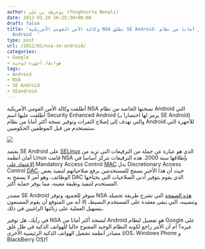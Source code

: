 ```yaml
---
author: يوغرطة بن علي (Youghourta Benali)
date: 2012-01-20 16:25:30+00:00
draft: false
title: 'وكالة الأمن القومي الأمريكية NSA تطلق SE Android، نسخة أكثر أمانا من نظام
  Android  '
type: post
url: /2012/01/nsa-se-android/
categories:
- Google
- هواتف/ أجهزة لوحية
tags:
- Android
- NSA
- SE Android
- SEandroid
---
```


أطلقت وكالة الأمن القومي الأمريكية NSA نسختها الخاصة من نظام Android التي أطلقت عليها اسم Security Enhanced Android (يرمز لها اختصارا بـ SE Android) والتي تهدف إلى إصلاح الثغرات وتوفير نسخة أكثر أمانا من نظام Android للأجهزة التي ستستخدم من قبل الموظفين الحكوميين.




[![](https://www.it-scoop.com/wp-content/uploads/2012/01/SE-Android.jpg)
](https://www.it-scoop.com/wp-content/uploads/2012/01/SE-Android.jpg)




يعتمد SE Android على [SELinux](http://selinuxproject.org/page/SEAndroid) الذي هو عبارة عن جملة من الترقيعات التي تزيد من أمان أنظمة Linux قامت NSA بإطلاقها سنة 2000. هذه الترقيعات تتركز أساسا في [الاعتماد على](http://www.extremetech.com/computing/114085-se-android-released-build-your-nsa-approved-android-device-today) Mandatory Access Control [MAC](http://en.wikipedia.org/wiki/Media_Access_Control) بدل Discretionary Access Control [DAC](http://en.wikipedia.org/wiki/Discretionary_Access_Control)، حيث أن هذا الأخير يسمح للمستخدمين برفع صلاحياتهم لتنفيذ بعض الوظائف، وهو أمر لا يسمح به DAC الذي يقوم بتوفير أدنى الصلاحيات التي يحتاجها المستخدم لتنفيذ وظيفة معينة، مما يوفر حماية أكثر.




مصدر SE Android متوفر للجميع، وتوفر NSA [هذه الصفحة](http://selinuxproject.org/page/SEAndroid) التي تشرح طريقة تحميله وتنصيبه، التي تبقى معقدة على المستخدم البسيط، إلا أنه من المتوقع أن يقوم المصنعون بتسهيل العملية على زبائنها الراغبين في ذلك.




في رأيك، هل توفير NSA لنسخة أكثر أمانا من Android هو تفضيل لنظام Google على غيره؟ أم أن الأمر راجع لكونه النظام الوحيد المفتوح حاليا للهواتف الذكية في ظل غلق مصادر أنظمة تشغيل الهواتف الذكية الرئيسية الأخرى (iOS، Windows Phone و BlackBerry OS)؟
